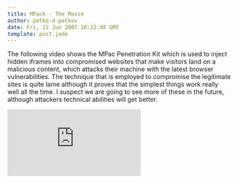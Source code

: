 ```yaml
---
title: MPack - The Movie
author: petko-d-petkov
date: Fri, 22 Jun 2007 10:22:48 GMT
template: post.jade
---
```


The following video shows the MPac Penetration Kit which is used to inject hidden iframes into compromised websites that make visitors land on a malicious content, which attacks their machine with the latest browser vulnerabilities. The technique that is employed to compromise the legitimate sites is quite lame although it proves that the simplest things work really well all the time. I suspect we are going to see more of these in the future, although attackers technical abilities will get better.

<iframe class="video" src="http://www.youtube.com/embed/TpFxbsPFgjs" frameborder="0" allowfullscreen></iframe>
